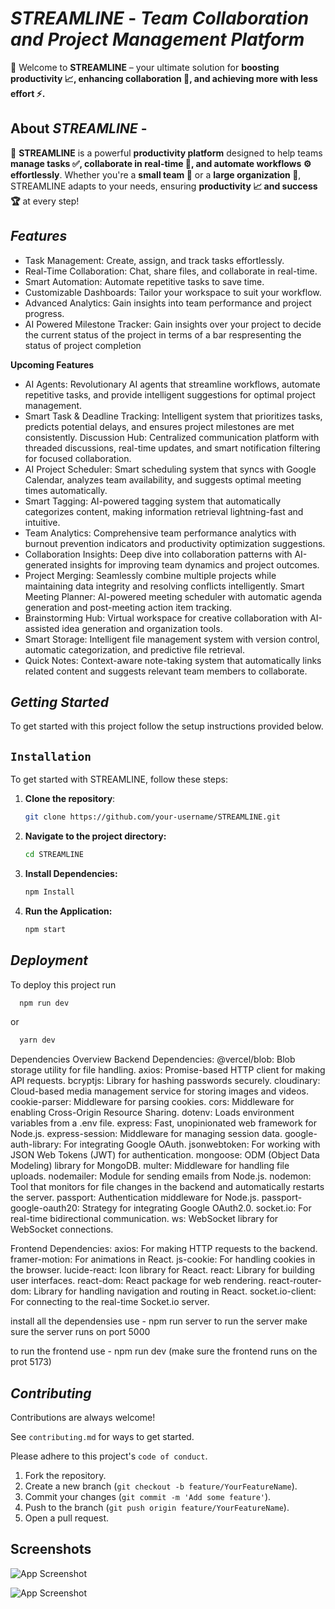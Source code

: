
# ***_STREAMLINE_*** - *Team Collaboration and Project Management Platform*


🚀 Welcome to **STREAMLINE** – your ultimate solution for **boosting productivity 📈, enhancing collaboration 🤝, and achieving more with less effort ⚡.**
## About ***STREAMLINE*** -

🚀 **STREAMLINE** is a powerful **productivity platform** designed to help teams **manage tasks ✅, collaborate in real-time 💬, and automate workflows ⚙️ effortlessly**. Whether you're a **small team 👥** or a **large organization 🏢**, STREAMLINE adapts to your needs, ensuring **productivity 📈 and success 🏆** at every step!
## ***Features***

- Task Management: Create, assign, and track tasks effortlessly.
- Real-Time Collaboration: Chat, share files, and collaborate in real-time.
- Smart Automation: Automate repetitive tasks to save time.
- Customizable Dashboards: Tailor your workspace to suit your workflow.
- Advanced Analytics: Gain insights into team performance and project progress.
- AI Powered Milestone Tracker: Gain insights over your project to decide the current status of the project in terms of a bar respresenting the status of project completion

**Upcoming Features** 

- AI Agents: Revolutionary AI agents that streamline workflows, automate repetitive tasks, and provide intelligent suggestions for optimal project management.
- Smart Task & Deadline Tracking: Intelligent system that prioritizes tasks, predicts potential delays, and ensures project milestones are met consistently.
Discussion Hub: Centralized communication platform with threaded discussions, real-time updates, and smart notification filtering for focused collaboration.
- AI Project Scheduler: Smart scheduling system that syncs with Google Calendar, analyzes team availability, and suggests optimal meeting times automatically.
- Smart Tagging: AI-powered tagging system that automatically categorizes content, making information retrieval lightning-fast and intuitive.
- Team Analytics: Comprehensive team performance analytics with burnout prevention indicators and productivity optimization suggestions.
- Collaboration Insights: Deep dive into collaboration patterns with AI-generated insights for improving team dynamics and project outcomes.
- Project Merging: Seamlessly combine multiple projects while maintaining data integrity and resolving conflicts intelligently.
Smart Meeting Planner: AI-powered meeting scheduler with automatic agenda generation and post-meeting action item tracking.
- Brainstorming Hub: Virtual workspace for creative collaboration with AI-assisted idea generation and organization tools.
- Smart Storage: Intelligent file management system with version control, automatic categorization, and predictive file retrieval.
- Quick Notes: Context-aware note-taking system that automatically links related content and suggests relevant team members to collaborate.


## ***Getting Started***

To get started with this project follow the setup instructions provided below.




## ```Installation```
To get started with STREAMLINE, follow these steps:

1. **Clone the repository**:
   ```bash
   git clone https://github.com/your-username/STREAMLINE.git


2. **Navigate to the project directory:**
   ```bash
   cd STREAMLINE

3. **Install Dependencies:**
   ```bash
   npm Install

4. **Run the Application:**
   ```bash
   npm start


## ***Deployment***

To deploy this project run

```bash
  npm run dev
```
 or 
```bash
  yarn dev
```
Dependencies Overview
Backend Dependencies:
@vercel/blob: Blob storage utility for file handling.
axios: Promise-based HTTP client for making API requests.
bcryptjs: Library for hashing passwords securely.
cloudinary: Cloud-based media management service for storing images and videos.
cookie-parser: Middleware for parsing cookies.
cors: Middleware for enabling Cross-Origin Resource Sharing.
dotenv: Loads environment variables from a .env file.
express: Fast, unopinionated web framework for Node.js.
express-session: Middleware for managing session data.
google-auth-library: For integrating Google OAuth.
jsonwebtoken: For working with JSON Web Tokens (JWT) for authentication.
mongoose: ODM (Object Data Modeling) library for MongoDB.
multer: Middleware for handling file uploads.
nodemailer: Module for sending emails from Node.js.
nodemon: Tool that monitors for file changes in the backend and automatically restarts the server.
passport: Authentication middleware for Node.js.
passport-google-oauth20: Strategy for integrating Google OAuth2.0.
socket.io: For real-time bidirectional communication.
ws: WebSocket library for WebSocket connections.


Frontend Dependencies:
axios: For making HTTP requests to the backend.
framer-motion: For animations in React.
js-cookie: For handling cookies in the browser.
lucide-react: Icon library for React.
react: Library for building user interfaces.
react-dom: React package for web rendering.
react-router-dom: Library for handling navigation and routing in React.
socket.io-client: For connecting to the real-time Socket.io server.

install all the dependensies 
use -  npm run server to run the server make sure the server runs on port 5000

to run the frontend 
use - npm run dev (make sure the frontend runs on the prot 5173)





## ***Contributing***

Contributions are always welcome!

See `contributing.md` for ways to get started.

Please adhere to this project's `code of conduct`.

1. Fork the repository.
2. Create a new branch (`git checkout -b feature/YourFeatureName`).
3. Commit your changes (`git commit -m 'Add some feature'`).
4. Push to the branch (`git push origin feature/YourFeatureName`).
5. Open a pull request.

## Screenshots

![App Screenshot]([https://imgur.com/zh8A4Qv](https://github.com/4747uwu/Hackathon/blob/main/Screenshot1.png))

![App Screenshot](https://imgur.com/undefined)

